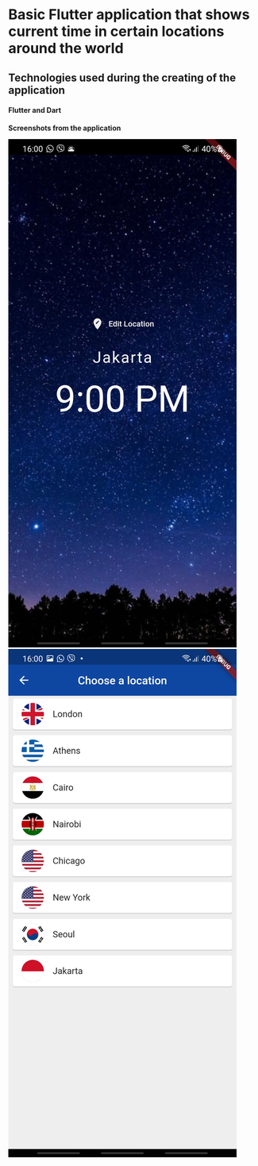 # Basic Flutter application that shows current time in certain locations around the world

## Technologies used during the creating of the application

#### Flutter and Dart

**Screenshots from the application**

![Landing page](https://github.com/KerimZuna/World_Time/blob/main/Screenshot_20230521-160021.jpg)
![Selection menu](https://github.com/KerimZuna/World_Time/blob/main/Screenshot_20230521-160024.jpg)
